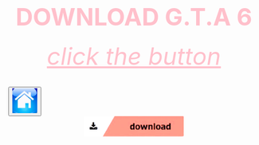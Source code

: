 <html>
 <head>
   <title>wow</title>
 </head>
 <body background="Screenshot 2024-05-07 193200.png" height="200" width="1400">
<center><h1><font size="120"><font color="pink">DOWNLOAD G.T.A 6</font></font></h1></center>                                               
      <center><h6><font size="10"><font color="pink"><u>click the button</u></font></font></h6></center>
   <a href="Rick Astley - Never Gonna Give You Up (Official Music Video).mp3">
     <down><a href="https://bulbuwad.github.io/GTA-6-Download/"><button style="arrow"><img src="Screenshot 2024-05-08 072535.png" width="50"></button></a></down>
      <center><img src="Screenshot 2024-05-07 203558.png" width="200"></center> 
   </a>
</body>
</html>
  
     
